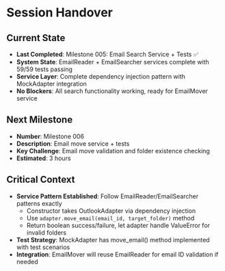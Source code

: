 # Session Handover

## Current State
- **Last Completed**: Milestone 005: Email Search Service + Tests ✅
- **System State**: EmailReader + EmailSearcher services complete with 59/59 tests passing
- **Service Layer**: Complete dependency injection pattern with MockAdapter integration
- **No Blockers**: All search functionality working, ready for EmailMover service

## Next Milestone
- **Number**: Milestone 006
- **Description**: Email move service + tests
- **Key Challenge**: Email move validation and folder existence checking
- **Estimated**: 3 hours

## Critical Context
- **Service Pattern Established**: Follow EmailReader/EmailSearcher patterns exactly
  - Constructor takes OutlookAdapter via dependency injection
  - Use `adapter.move_email(email_id, target_folder)` method
  - Return boolean success/failure, let adapter handle ValueError for invalid folders
- **Test Strategy**: MockAdapter has move_email() method implemented with test scenarios
- **Integration**: EmailMover will reuse EmailReader for email ID validation if needed